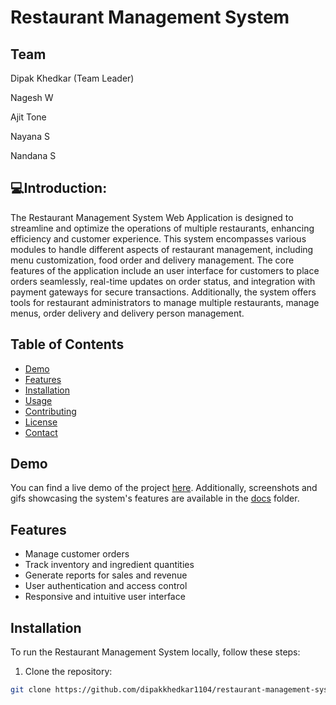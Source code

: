 # Restaurant Management System

<H2>Team</H2>
<p>Dipak Khedkar (Team Leader)</p>
<p>Nagesh W</p>
<p>Ajit Tone</p>
<p>Nayana S</p>
<p>Nandana S</p>
<h2 >💻Introduction: </h2>
<p>The Restaurant Management System Web Application is designed to streamline and optimize the operations of
multiple restaurants, enhancing efficiency and customer experience. This system encompasses various modules to
handle different aspects of restaurant management, including menu customization, food order and delivery
management. The core features of the application include an user interface for customers to place orders seamlessly,
real-time updates on order status, and integration with payment gateways for secure transactions. Additionally, the
system offers tools for restaurant administrators to manage multiple restaurants, manage menus, order delivery and
delivery person management.</p>

## Table of Contents

- [Demo](#demo)
- [Features](#features)
- [Installation](#installation)
- [Usage](#usage)
- [Contributing](#contributing)
- [License](#license)
- [Contact](#contact)

## Demo

You can find a live demo of the project [here](#). Additionally, screenshots and gifs showcasing the system's features are available in the [docs](docs/) folder.

## Features

- Manage customer orders
- Track inventory and ingredient quantities
- Generate reports for sales and revenue
- User authentication and access control
- Responsive and intuitive user interface

## Installation

To run the Restaurant Management System locally, follow these steps:

1. Clone the repository:
 
```bash
git clone https://github.com/dipakkhedkar1104/restaurant-management-system.git
